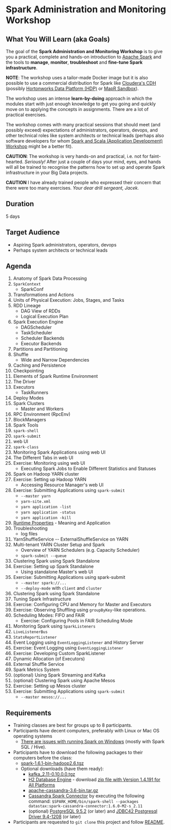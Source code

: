 # Spark Administration and Monitoring Workshop

## What You Will Learn (aka Goals)

The goal of the **Spark Administration and Monitoring Workshop** is to give you a practical, complete and hands-on introduction to [Apache Spark](http://spark.apache.org/) and the tools to **manage**, **monitor**, **troubleshoot** and **fine-tune Spark infrastructure**.

**NOTE**: The workshop uses a tailor-made Docker image but it is also possible to use a commercial distribution for Spark like [Cloudera's CDH](http://www.cloudera.com/downloads/quickstart_vms/5-7.html) (possibly [Hortonworks Data Platform (HDP)](http://hortonworks.com/products/hdp/) or [MapR Sandbox](https://www.mapr.com/products/mapr-sandbox-hadoop/download)).

The workshop uses an intense **learn-by-doing** approach in which the modules start with just enough knowledge to get you going and quickly move on to applying the concepts in assignments. There are a lot of practical exercises.

The workshop comes with many practical sessions that should meet (and possibly exceed) expectations of administrators, operators, devops, and other technical roles like system architects or technical leads (perhaps also software developers for whom [Spark and Scala (Application Development) Workshop](AGENDA.md) might be a better fit).

**CAUTION**: The workshop is very hands-on and practical, i.e. not for faint-hearted. _Seriously!_ After just a couple of days your mind, eyes, and hands will all be trained to recognise the patterns how to set up and operate Spark infrastructure in your Big Data projects.

**CAUTION** I have already trained people who expressed their concern that there were too many exercises. _Your dear drill sergeant, Jacek._

## Duration

5 days

## Target Audience

* Aspiring Spark administrators, operators, devops
* Perhaps system architects or technical leads

## Agenda

1. Anatomy of Spark Data Processing
  1. `SparkContext`
      * SparkConf
  1. Transformations and Actions
  1. Units of Physical Execution: Jobs, Stages, and Tasks
  1. RDD Lineage
      * DAG View of RDDs
      * Logical Execution Plan
  1. Spark Execution Engine
      * DAGScheduler
      * TaskScheduler
      * Scheduler Backends
      * Executor Backends
  1. Partitions and Partitioning
  1. Shuffle
      * Wide and Narrow Dependencies
  1. Caching and Persistence
  1. Checkpointing
1. Elements of Spark Runtime Environment
  1. The Driver
  1. Executors
      * TaskRunners
  1. Deploy Modes
  1. Spark Clusters
      * Master and Workers
  1. RPC Environment (RpcEnv)
  1. BlockManagers
1. Spark Tools
  1. `spark-shell`
  1. `spark-submit`
  1. web UI
  1. `spark-class`
1. Monitoring Spark Applications using web UI
  1. The Different Tabs in web UI
  1. Exercise: Monitoring using web UI
      * Executing Spark Jobs to Enable Different Statistics and Statuses
1. Spark on Hadoop YARN cluster
  1. Exercise: Setting up Hadoop YARN
      * Accessing Resource Manager's web UI
  1. Exercise: Submitting Applications using `spark-submit`
      * `--master yarn`
      * `yarn-site.xml`
      * `yarn application -list`
      * `yarn application -status`
      * `yarn application -kill`
  1. [Runtime Properties](http://spark.apache.org/docs/latest/running-on-yarn.html#spark-properties) - Meaning and Application
  1. Troubleshooting
      * log files
  1. YarnShuffleService -- ExternalShuffleService on YARN
  1. Multi-tenant YARN Cluster Setup and Spark
      * Overview of YARN Schedulers (e.g. Capacity Scheduler)
      * `spark-submit --queue`
1. Clustering Spark using Spark Standalone
  1. Exercise: Setting up Spark Standalone
      * Using standalone Master's web UI
  1. Exercise: Submitting Applications using spark-submit
      * `--master spark://...`
      * `--deploy-mode` with `client` and `cluster`
  1. Clustering Spark using Spark Standalone
1. Tuning Spark Infrastructure
  1. Exercise: Configuring CPU and Memory for Master and Executors
  1. Exercise: Observing Shuffling using `groupByKey`-like operations.
  1. Scheduling Modes: FIFO and FAIR
      * Exercise: Configuring Pools in FAIR Scheduling Mode
1. Monitoring Spark using `SparkListeners`
  1. `LiveListenerBus`
  1. `StatsReportListener`
  1. Event Logging using `EventLoggingListener` and History Server
  1. Exercise: Event Logging using `EventLoggingListener`
  1. Exercise: Developing Custom SparkListener
1. Dynamic Allocation (of Executors)
  1. External Shuffle Service
1. Spark Metrics System
1. (optional) Using Spark Streaming and Kafka
1. (optional) Clustering Spark using Apache Mesos
  1. Exercise: Setting up Mesos cluster
  1. Exercise: Submitting Applications using `spark-submit`
      * `--master mesos://...`

## Requirements

* Training classes are best for groups up to 8 participants.
* Participants have decent computers, preferably with Linux or Mac OS operating systems
  * [There are issues with running Spark on Windows](https://jaceklaskowski.gitbooks.io/mastering-apache-spark/content/spark-tips-and-tricks-running-spark-windows.html) (mostly with Spark SQL / Hive).
* Participants have to download the following packages to their computers before the class:
  * [spark-1.6.1-bin-hadoop2.6.tgz](http://www.apache.org/dyn/closer.lua/spark/spark-1.6.1/spark-1.6.1-bin-hadoop2.6.tgz)
  * Optional downloads (have them ready):
    * [kafka_2.11-0.10.0.0.tgz](https://www.apache.org/dyn/closer.cgi?path=/kafka/0.10.0.0/kafka_2.11-0.10.0.0.tgz)
    * [H2 Database Engine](http://www.h2database.com/html/main.html) - download [zip file with Version 1.4.191 for All Platforms](http://www.h2database.com/h2-2016-01-21.zip)
    * [apache-cassandra-3.6-bin.tar.gz](http://www.apache.org/dyn/closer.lua/cassandra/3.6/apache-cassandra-3.6-bin.tar.gz)
    * [Cassandra Spark Connector](http://spark-packages.org/package/datastax/spark-cassandra-connector) by executing the following command: `$SPARK_HOME/bin/spark-shell --packages datastax:spark-cassandra-connector:1.6.0-M2-s_2.11`
    * (optional) [PostgreSQL 9.5.2](http://www.postgresql.org/download/) (or later) and [JDBC42 Postgresql Driver 9.4-1208](https://jdbc.postgresql.org/download.html) (or later)
* Participants are requested to `git clone` this project and follow [README](README.md).
